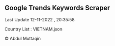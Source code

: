 

## Google Trends Keywords Scraper 
 
Last Update 12-11-2022 , 20:35:58

Country List :
VIETNAM.json



© Abdul Muttaqin 
